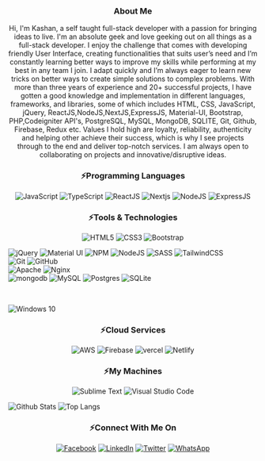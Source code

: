 <h3 align="center">About Me</h3>
<p align="center">
  Hi, I'm Kashan, a self taught full-stack developer with a passion for bringing
  ideas to live. I'm an absolute geek and love geeking out on all things as a
  full-stack developer. I enjoy the challenge that comes with developing
  friendly User Interface, creating functionalities that suits user’s need and
  I’m constantly learning better ways to improve my skills while performing at
  my best in any team I join. I adapt quickly and I’m always eager to learn new
  tricks on better ways to create simple solutions to complex problems. With
  more than three years of experience and 20+ successful projects, I have
  gotten a good knowledge and implementation in different languages, frameworks,
  and libraries, some of which includes HTML, CSS, JavaScript, jQuery,
  ReactJS,NodeJS,NextJS,ExpressJS, Material-UI, Bootstrap, PHP,Codeigniter
  API's, PostgreSQL, MySQL, MongoDB, SQLITE, Git, Github, Firebase, Redux etc.
  Values I hold high are loyalty, reliability, authenticity and helping other
  achieve their success, which is why I see projects through to the end and
  deliver top-notch services. I am always open to collaborating on projects and
  innovative/disruptive ideas.
</p>

<h3 align="center">⚡Programming Languages</h3>
<p align="center">
  <img
    alt="JavaScript"
    src="https://img.shields.io/badge/javascript-%23323330.svg?style=for-the-badge&logo=javascript&logoColor=%23F7DF1E"
  />
  <img
    alt="TypeScript"
    src="https://img.shields.io/badge/typescript-%23007ACC.svg?style=for-the-badge&logo=typescript&logoColor=white"
  />
  <img
    alt="ReactJS"
    src="https://img.shields.io/badge/react.js-%23323330.svg?style=for-the-badge&logo=react&logoColor=#61DBFB"
  />
  <img
    alt="Nextjs"
    src="https://img.shields.io/badge/next.js-%23323330.svg?style=for-the-badge&logo=next.js&logoColor=#61DBFB"
  />
  <img
    alt="NodeJS"
    src="https://img.shields.io/badge/node.js-%2343853D.svg?style=for-the-badge&logo=node.js&logoColor=white"
  />
  <img
    alt="ExpressJS"
    src="https://img.shields.io/badge/express.js-%23323330.svg?style=for-the-badge&logo=express&badgeColor=#F7DF1D"
  />
</p>

<h3 align="center">⚡Tools & Technologies</h3>
<p align="center">
  <img
    alt="HTML5"
    src="https://img.shields.io/badge/html5-%23E34F26.svg?style=for-the-badge&logo=html5&logoColor=white"
  />
  <img
    alt="CSS3"
    src="https://img.shields.io/badge/css3-%231572B6.svg?style=for-the-badge&logo=css3&logoColor=white"
  />
  <img
    alt="Bootstrap"
    src="https://img.shields.io/badge/bootstrap-%23563D7C.svg?style=for-the-badge&logo=bootstrap&logoColor=white"
  />

  <img
    alt="jQuery"
    src="https://img.shields.io/badge/jquery-%230769AD.svg?style=for-the-badge&logo=jquery&logoColor=white"
  />
  <img
    alt="Material UI"
    src="https://img.shields.io/badge/materialui-%230081CB.svg?style=for-the-badge&logo=material-ui&logoColor=white"
  />
  <img
    alt="NPM"
    src="https://img.shields.io/badge/NPM-%23000000.svg?style=for-the-badge&logo=npm&logoColor=white"
  />
  <img
    alt="NodeJS"
    src="https://img.shields.io/badge/node.js-%2343853D.svg?style=for-the-badge&logo=node.js&logoColor=white"
  />
  <img
    alt="SASS"
    src="https://img.shields.io/badge/SASS-hotpink.svg?style=for-the-badge&logo=SASS&logoColor=white"
  />
  <img
    alt="TailwindCSS"
    src="https://img.shields.io/badge/tailwindcss-%2338B2AC.svg?style=for-the-badge&logo=tailwind-css&logoColor=white"
  />
  <br />
  <img
    alt="Git"
    src="https://img.shields.io/badge/git-%23F05033.svg?style=for-the-badge&logo=git&logoColor=white"
  />
  <img
    alt="GitHub"
    src="https://img.shields.io/badge/github-%23121011.svg?style=for-the-badge&logo=github&logoColor=white"
  />
  <br />
  <img
    alt="Apache"
    src="https://img.shields.io/badge/apache-%23D42029.svg?style=for-the-badge&logo=apache&logoColor=white"
  />
  <img
    alt="Nginx"
    src="https://img.shields.io/badge/nginx-%23009639.svg?style=for-the-badge&logo=nginx&logoColor=white"
  />
  <br />
  <img
    alt="mongodb"
    src="https://img.shields.io/badge/mongodb-%252307405e.svg?style=for-the-badge&logo=mongodb&logoColor=white"
  />
  <img
    alt="MySQL"
    src="https://img.shields.io/badge/mysql-%2300f.svg?style=for-the-badge&logo=mysql&logoColor=white"
  />
  <img
    alt="Postgres"
    src="https://img.shields.io/badge/postgres-%23316192.svg?style=for-the-badge&logo=postgresql&logoColor=white"
  />
  <img
    alt="SQLite"
    src="https://img.shields.io/badge/sqlite-%2307405e.svg?style=for-the-badge&logo=sqlite&logoColor=white"
  />

  <br />

  <img
    alt="Windows 10"
    src="https://img.shields.io/badge/Windows-0078D6?style=for-the-badge&logo=windows&logoColor=white"
  />
</p>

<h3 align="center">⚡Cloud Services</h3>
<p align="center">
  <img
    alt="AWS"
    src="https://img.shields.io/badge/AWS-%23FF9900.svg?style=for-the-badge&logo=amazon-aws&logoColor=white"
  />
  <img
    alt="Firebase"
    src="https://img.shields.io/badge/firebase-%23039BE5.svg?style=for-the-badge&logo=firebase"
  />
  <img
    alt="vercel"
    src="https://img.shields.io/badge/vercel-%2523430098.svg?style=for-the-badge&logo=vercel&logoColor=white"
  />
  <img
    alt="Netlify"
    src="https://img.shields.io/badge/netlify-%23000000.svg?style=for-the-badge&logo=netlify&logoColor=#00C7B7"
  />
</p>

<h3 align="center">⚡My Machines</h3>
<p align="center">
  <img
    alt="Sublime Text"
    src="https://img.shields.io/badge/sublime_text-%23575757.svg?style=for-the-badge&logo=sublime-text&logoColor=important"
  />
  <img
    alt="Visual Studio Code"
    src="https://img.shields.io/badge/VisualStudioCode-0078d7.svg?style=for-the-badge&logo=visual-studio-code&logoColor=white"
  />
</p>

![Github
Stats](https://github-readme-stats.vercel.app/api?username=kashn11&count_private=true&show_icons=true&include_all_commits=true)
![Top
Langs](https://github-readme-stats.vercel.app/api/top-langs/?username=kashn11&hide=TeX&layout=compact)

<h3 align="center">⚡Connect With Me On</h3>
<p align="center">
  <a href="https://www.facebook.com/kashn11"
    ><img
      alt="Facebook"
      src="https://img.shields.io/badge/Facebook-%231877F2.svg?style=for-the-badge&logo=Facebook&logoColor=white"
  /></a>
  <a href="https://www.linkedin.com/in/kashn11"
    ><img
      alt="LinkedIn"
      src="https://img.shields.io/badge/linkedin-%230077B5.svg?style=for-the-badge&logo=linkedin&logoColor=white"
  /></a>
  <a href="https://twitter.com/IlyasKashan"
    ><img
      alt="Twitter"
      src="https://img.shields.io/badge/twitter-%230077B5.svg?style=for-the-badge&logo=Twitter&logoColor=white"
  /></a>
  <a href="https://wa.me/+923025294237"
    ><img
      alt="WhatsApp"
      src="https://img.shields.io/badge/WhatsApp-25D366?style=for-the-badge&logo=whatsapp&logoColor=white"
  /></a>
</p>
